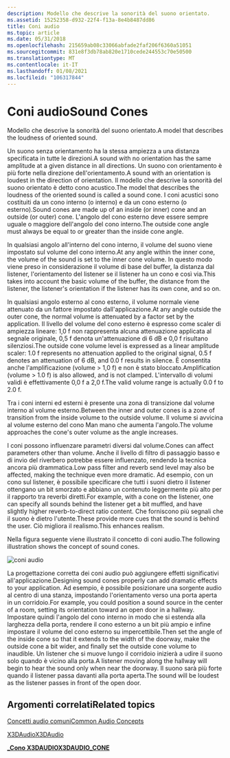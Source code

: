 ```yaml
---
description: Modello che descrive la sonorità del suono orientato.
ms.assetid: 15252358-d932-22f4-f13a-8e4b8487dd86
title: Coni audio
ms.topic: article
ms.date: 05/31/2018
ms.openlocfilehash: 215659ab08c33066abfade2faf206f6360a51051
ms.sourcegitcommit: 831e8f3db78ab820e1710cede244553c70e50500
ms.translationtype: MT
ms.contentlocale: it-IT
ms.lasthandoff: 01/08/2021
ms.locfileid: "106317844"
---
```

# <a name="sound-cones"></a><span data-ttu-id="27d94-103">Coni audio</span><span class="sxs-lookup"><span data-stu-id="27d94-103">Sound Cones</span></span>

<span data-ttu-id="27d94-104">Modello che descrive la sonorità del suono orientato.</span><span class="sxs-lookup"><span data-stu-id="27d94-104">A model that describes the loudness of oriented sound.</span></span>

<span data-ttu-id="27d94-105">Un suono senza orientamento ha la stessa ampiezza a una distanza specificata in tutte le direzioni.</span><span class="sxs-lookup"><span data-stu-id="27d94-105">A sound with no orientation has the same amplitude at a given distance in all directions.</span></span> <span data-ttu-id="27d94-106">Un suono con orientamento è più forte nella direzione dell'orientamento.</span><span class="sxs-lookup"><span data-stu-id="27d94-106">A sound with an orientation is loudest in the direction of orientation.</span></span> <span data-ttu-id="27d94-107">Il modello che descrive la sonorità del suono orientato è detto cono acustico.</span><span class="sxs-lookup"><span data-stu-id="27d94-107">The model that describes the loudness of the oriented sound is called a sound cone.</span></span> <span data-ttu-id="27d94-108">I coni acustici sono costituiti da un cono interno (o interno) e da un cono esterno (o esterno).</span><span class="sxs-lookup"><span data-stu-id="27d94-108">Sound cones are made up of an inside (or inner) cone and an outside (or outer) cone.</span></span> <span data-ttu-id="27d94-109">L'angolo del cono esterno deve essere sempre uguale o maggiore dell'angolo del cono interno.</span><span class="sxs-lookup"><span data-stu-id="27d94-109">The outside cone angle must always be equal to or greater than the inside cone angle.</span></span>

<span data-ttu-id="27d94-110">In qualsiasi angolo all'interno del cono interno, il volume del suono viene impostato sul volume del cono interno.</span><span class="sxs-lookup"><span data-stu-id="27d94-110">At any angle within the inner cone, the volume of the sound is set to the inner cone volume.</span></span> <span data-ttu-id="27d94-111">In questo modo viene preso in considerazione il volume di base del buffer, la distanza dal listener, l'orientamento del listener se il listener ha un cono e così via.</span><span class="sxs-lookup"><span data-stu-id="27d94-111">This takes into account the basic volume of the buffer, the distance from the listener, the listener's orientation if the listener has its own cone, and so on.</span></span>

<span data-ttu-id="27d94-112">In qualsiasi angolo esterno al cono esterno, il volume normale viene attenuato da un fattore impostato dall'applicazione.</span><span class="sxs-lookup"><span data-stu-id="27d94-112">At any angle outside the outer cone, the normal volume is attenuated by a factor set by the application.</span></span> <span data-ttu-id="27d94-113">Il livello del volume del cono esterno è espresso come scaler di ampiezza lineare: 1,0 f non rappresenta alcuna attenuazione applicata al segnale originale, 0,5 f denota un'attenuazione di 6 dB e 0,0 f risultano silenziosi.</span><span class="sxs-lookup"><span data-stu-id="27d94-113">The outside cone volume level is expressed as a linear amplitude scaler: 1.0 f represents no attenuation applied to the original signal, 0.5 f denotes an attenuation of 6 dB, and 0.0 f results in silence.</span></span> <span data-ttu-id="27d94-114">È consentita anche l'amplificazione (volume > 1,0 f) e non è stato bloccato.</span><span class="sxs-lookup"><span data-stu-id="27d94-114">Amplification (volume > 1.0 f) is also allowed, and is not clamped.</span></span> <span data-ttu-id="27d94-115">L'intervallo di volumi validi è effettivamente 0,0 f a 2,0 f.</span><span class="sxs-lookup"><span data-stu-id="27d94-115">The valid volume range is actually 0.0 f to 2.0 f.</span></span>

<span data-ttu-id="27d94-116">Tra i coni interni ed esterni è presente una zona di transizione dal volume interno al volume esterno.</span><span class="sxs-lookup"><span data-stu-id="27d94-116">Between the inner and outer cones is a zone of transition from the inside volume to the outside volume.</span></span> <span data-ttu-id="27d94-117">Il volume si avvicina al volume esterno del cono Man mano che aumenta l'angolo.</span><span class="sxs-lookup"><span data-stu-id="27d94-117">The volume approaches the cone's outer volume as the angle increases.</span></span>

<span data-ttu-id="27d94-118">I coni possono influenzare parametri diversi dal volume.</span><span class="sxs-lookup"><span data-stu-id="27d94-118">Cones can affect parameters other than volume.</span></span> <span data-ttu-id="27d94-119">Anche il livello di filtro di passaggio basso e di invio del riverbero potrebbe essere influenzato, rendendo la tecnica ancora più drammatica.</span><span class="sxs-lookup"><span data-stu-id="27d94-119">Low pass filter and reverb send level may also be affected, making the technique even more dramatic.</span></span> <span data-ttu-id="27d94-120">Ad esempio, con un cono sul listener, è possibile specificare che tutti i suoni dietro il listener ottengano un bit smorzato e abbiano un contenuto leggermente più alto per il rapporto tra reverbi diretti.</span><span class="sxs-lookup"><span data-stu-id="27d94-120">For example, with a cone on the listener, one can specify all sounds behind the listener get a bit muffled, and have slightly higher reverb-to-direct ratio content.</span></span> <span data-ttu-id="27d94-121">Che forniscono più segnali che il suono è dietro l'utente.</span><span class="sxs-lookup"><span data-stu-id="27d94-121">These provide more cues that the sound is behind the user.</span></span> <span data-ttu-id="27d94-122">Ciò migliora il realismo.</span><span class="sxs-lookup"><span data-stu-id="27d94-122">This enhances realism.</span></span>

<span data-ttu-id="27d94-123">Nella figura seguente viene illustrato il concetto di coni audio.</span><span class="sxs-lookup"><span data-stu-id="27d94-123">The following illustration shows the concept of sound cones.</span></span>

![coni audio](images/common-audio-concepts-sound-cones.png)

<span data-ttu-id="27d94-125">La progettazione corretta dei coni audio può aggiungere effetti significativi all'applicazione.</span><span class="sxs-lookup"><span data-stu-id="27d94-125">Designing sound cones properly can add dramatic effects to your application.</span></span> <span data-ttu-id="27d94-126">Ad esempio, è possibile posizionare una sorgente audio al centro di una stanza, impostando l'orientamento verso una porta aperta in un corridoio.</span><span class="sxs-lookup"><span data-stu-id="27d94-126">For example, you could position a sound source in the center of a room, setting its orientation toward an open door in a hallway.</span></span> <span data-ttu-id="27d94-127">Impostare quindi l'angolo del cono interno in modo che si estenda alla larghezza della porta, rendere il cono esterno a un bit più ampio e infine impostare il volume del cono esterno su impercettibile.</span><span class="sxs-lookup"><span data-stu-id="27d94-127">Then set the angle of the inside cone so that it extends to the width of the doorway, make the outside cone a bit wider, and finally set the outside cone volume to inaudible.</span></span> <span data-ttu-id="27d94-128">Un listener che si muove lungo il corridoio inizierà a udire il suono solo quando è vicino alla porta.</span><span class="sxs-lookup"><span data-stu-id="27d94-128">A listener moving along the hallway will begin to hear the sound only when near the doorway.</span></span> <span data-ttu-id="27d94-129">Il suono sarà più forte quando il listener passa davanti alla porta aperta.</span><span class="sxs-lookup"><span data-stu-id="27d94-129">The sound will be loudest as the listener passes in front of the open door.</span></span>

## <a name="related-topics"></a><span data-ttu-id="27d94-130">Argomenti correlati</span><span class="sxs-lookup"><span data-stu-id="27d94-130">Related topics</span></span>

<dl> <dt>

[<span data-ttu-id="27d94-131">Concetti audio comuni</span><span class="sxs-lookup"><span data-stu-id="27d94-131">Common Audio Concepts</span></span>](common-audio-concepts.md)
</dt> <dt>

[<span data-ttu-id="27d94-132">X3DAudio</span><span class="sxs-lookup"><span data-stu-id="27d94-132">X3DAudio</span></span>](x3daudio-overview.md)
</dt> <dt>

[<span data-ttu-id="27d94-133">**\_Cono X3DAUDIO**</span><span class="sxs-lookup"><span data-stu-id="27d94-133">**X3DAUDIO\_CONE**</span></span>](/windows/desktop/api/x3daudio/ns-x3daudio-x3daudio_cone)
</dt> </dl>

 

 



